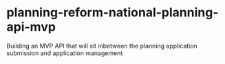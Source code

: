 # planning-reform-national-planning-api-mvp
Building an MVP API that will sit inbetween the planning application submission and application management
